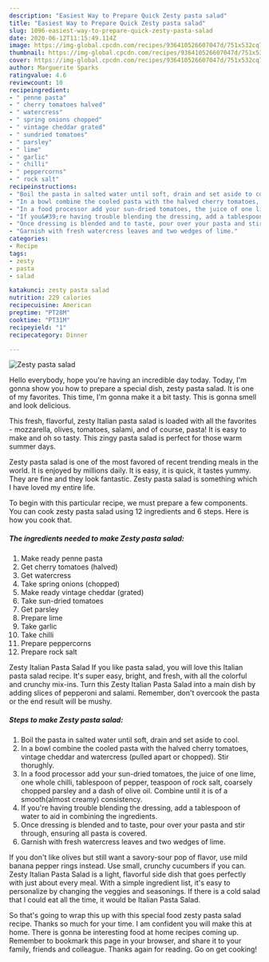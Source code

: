 ```yaml
---
description: "Easiest Way to Prepare Quick Zesty pasta salad"
title: "Easiest Way to Prepare Quick Zesty pasta salad"
slug: 1096-easiest-way-to-prepare-quick-zesty-pasta-salad
date: 2020-06-12T11:15:49.114Z
image: https://img-global.cpcdn.com/recipes/936410526607047d/751x532cq70/zesty-pasta-salad-recipe-main-photo.jpg
thumbnail: https://img-global.cpcdn.com/recipes/936410526607047d/751x532cq70/zesty-pasta-salad-recipe-main-photo.jpg
cover: https://img-global.cpcdn.com/recipes/936410526607047d/751x532cq70/zesty-pasta-salad-recipe-main-photo.jpg
author: Marguerite Sparks
ratingvalue: 4.6
reviewcount: 10
recipeingredient:
- " penne pasta"
- " cherry tomatoes halved"
- " watercress"
- " spring onions chopped"
- " vintage cheddar grated"
- " sundried tomatoes"
- " parsley"
- " lime"
- " garlic"
- " chilli"
- " peppercorns"
- " rock salt"
recipeinstructions:
- "Boil the pasta in salted water until soft, drain and set aside to cool."
- "In a bowl combine the cooled pasta with the halved cherry tomatoes, vintage cheddar and watercress (pulled apart or chopped). Stir thorughly."
- "In a food processor add your sun-dried tomatoes, the juice of one lime, one whole chilli, tablespoon of pepper, teaspoon of rock salt, coarsely chopped parsley and a dash of olive oil. Combine until it is of a smooth(almost creamy) consistency."
- "If you&#39;re having trouble blending the dressing, add a tablespoon of water to aid in combining the ingredients."
- "Once dressing is blended and to taste, pour over your pasta and stir through, ensuring all pasta is covered."
- "Garnish with fresh watercress leaves and two wedges of lime."
categories:
- Recipe
tags:
- zesty
- pasta
- salad

katakunci: zesty pasta salad 
nutrition: 229 calories
recipecuisine: American
preptime: "PT28M"
cooktime: "PT31M"
recipeyield: "1"
recipecategory: Dinner

---
```



![Zesty pasta salad](https://img-global.cpcdn.com/recipes/936410526607047d/751x532cq70/zesty-pasta-salad-recipe-main-photo.jpg)

Hello everybody, hope you're having an incredible day today. Today, I'm gonna show you how to prepare a special dish, zesty pasta salad. It is one of my favorites. This time, I'm gonna make it a bit tasty. This is gonna smell and look delicious.

This fresh, flavorful, zesty Italian pasta salad is loaded with all the favorites - mozzarella, olives, tomatoes, salami, and of course, pasta! It is easy to make and oh so tasty. This zingy pasta salad is perfect for those warm summer days.

Zesty pasta salad is one of the most favored of recent trending meals in the world. It is enjoyed by millions daily. It is easy, it is quick, it tastes yummy. They are fine and they look fantastic. Zesty pasta salad is something which I have loved my entire life.


To begin with this particular recipe, we must prepare a few components. You can cook zesty pasta salad using 12 ingredients and 6 steps. Here is how you cook that.

<!--inarticleads1-->

##### The ingredients needed to make Zesty pasta salad:

1. Make ready  penne pasta
1. Get  cherry tomatoes (halved)
1. Get  watercress
1. Take  spring onions (chopped)
1. Make ready  vintage cheddar (grated)
1. Take  sun-dried tomatoes
1. Get  parsley
1. Prepare  lime
1. Take  garlic
1. Take  chilli
1. Prepare  peppercorns
1. Prepare  rock salt


Zesty Italian Pasta Salad If you like pasta salad, you will love this Italian pasta salad recipe. It&#39;s super easy, bright, and fresh, with all the colorful and crunchy mix-ins. Turn this Zesty Italian Pasta Salad into a main dish by adding slices of pepperoni and salami. Remember, don&#39;t overcook the pasta or the end result will be mushy. 

<!--inarticleads2-->

##### Steps to make Zesty pasta salad:

1. Boil the pasta in salted water until soft, drain and set aside to cool.
1. In a bowl combine the cooled pasta with the halved cherry tomatoes, vintage cheddar and watercress (pulled apart or chopped). Stir thorughly.
1. In a food processor add your sun-dried tomatoes, the juice of one lime, one whole chilli, tablespoon of pepper, teaspoon of rock salt, coarsely chopped parsley and a dash of olive oil. Combine until it is of a smooth(almost creamy) consistency.
1. If you&#39;re having trouble blending the dressing, add a tablespoon of water to aid in combining the ingredients.
1. Once dressing is blended and to taste, pour over your pasta and stir through, ensuring all pasta is covered.
1. Garnish with fresh watercress leaves and two wedges of lime.


If you don&#39;t like olives but still want a savory-sour pop of flavor, use mild banana pepper rings instead. Use small, crunchy cucumbers if you can. Zesty Italian Pasta Salad is a light, flavorful side dish that goes perfectly with just about every meal. With a simple ingredient list, it&#39;s easy to personalize by changing the veggies and seasonings. If there is a cold salad that I could eat all the time, it would be Italian Pasta Salad. 

So that's going to wrap this up with this special food zesty pasta salad recipe. Thanks so much for your time. I am confident you will make this at home. There is gonna be interesting food at home recipes coming up. Remember to bookmark this page in your browser, and share it to your family, friends and colleague. Thanks again for reading. Go on get cooking!
